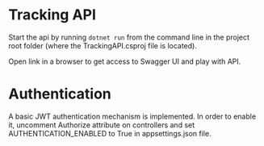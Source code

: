 
# Tracking API

Start the api by running `dotnet run` from the command line in the project root folder (where the TrackingAPI.csproj file is located).


Open link in a browser to get access to Swagger UI and play with API.



# Authentication

A basic JWT authentication mechanism is implemented. In order to enable it, uncomment Authorize attribute on controllers and set AUTHENTICATION_ENABLED to True in appsettings.json file.